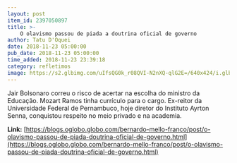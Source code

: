 ```yaml
---
layout: post
item_id: 2397050897
title: >-
    O olavismo passou de piada a doutrina oficial de governo
author: Tatu D'Oquei
date: 2018-11-23 05:00:00
pub_date: 2018-11-23 05:00:00
time_added: 2018-11-23 23:39:18
category: refletimos
image: https://s2.glbimg.com/uIfsQG0k_r08QVI-N2nXQ-qlG2E=/640x424/i.glbimg.com/og/ig/infoglobo1/f/original/2018/11/22/68123830.jpg
---
```


Jair Bolsonaro correu o risco de acertar na escolha do ministro da Educação. Mozart Ramos tinha currículo para o cargo. Ex-reitor da Universidade Federal de Pernambuco, hoje diretor do Instituto Ayrton Senna, conquistou respeito no meio privado e na academia.

**Link:** [https://blogs.oglobo.globo.com/bernardo-mello-franco/post/o-olavismo-passou-de-piada-doutrina-oficial-de-governo.html](https://blogs.oglobo.globo.com/bernardo-mello-franco/post/o-olavismo-passou-de-piada-doutrina-oficial-de-governo.html)

